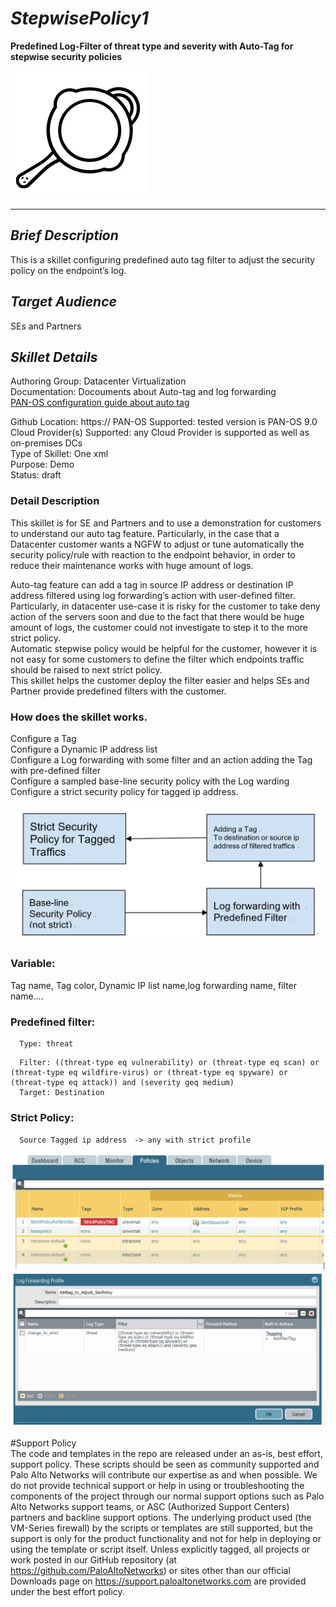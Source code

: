 
# *StepwisePolicy1*
**Predefined Log-Filter of threat type and severity with Auto-Tag for stepwise security policies**  

<img src="https://github.com/HidetoKusakawa/StepwisePolicy1/blob/master/Stepwise_policy1/Images/Loupe.jpg">    


------------------------------------------------------------------------------------------------------------


## *Brief Description*  
This is a skillet configuring predefined auto tag filter to adjust the security policy on the endpoint’s log.  
## *Target Audience*  
SEs and Partners  
## *Skillet Details*  
Authoring Group:  Datacenter Virtualization  
Documentation:  Docouments about Auto-tag and log forwarding  
[PAN-OS configuration guide about auto tag](https://docs.paloaltonetworks.com/pan-os/9-0/pan-os-admin/monitoring/configure-log-forwarding.html)

Github Location:  https://
PAN-OS Supported:  tested version is PAN-OS 9.0  
Cloud Provider(s) Supported:  any Cloud Provider is supported as well as on-premises DCs  
Type of Skillet:  One xml  
Purpose:  Demo  
Status:  draft  

### Detail Description  
This skillet is for SE and Partners and to use a demonstration for customers to understand our auto tag feature. Particularly, in the case that a Datacenter customer wants a NGFW to adjust or tune automatically the security policy/rule with reaction to the endpoint behavior, in order to reduce their maintenance works with huge amount of logs.  

 Auto-tag feature can add a tag in source IP address or destination IP address  filtered using log forwarding’s action with user-defined filter. Particularly, in datacenter use-case it is risky for the customer to take deny action of the servers soon and due to the fact that there would be huge amount of logs, the customer could not investigate to step it to the more strict policy.   
 Automatic stepwise policy would be helpful for  the customer, however it is not easy for some customers to define the filter which endpoints traffic should be raised to next strict policy.  
 This skillet helps the customer deploy the filter easier and helps SEs and Partner provide predefined filters with the customer.  

### How does the skillet works.  
Configure a Tag  
Configure a Dynamic IP address list  
Configure a Log forwarding with some filter and an action adding the Tag with pre-defined filter  
Configure a sampled base-line security policy with the Log warding  
Configure a strict security policy for tagged ip address.  

<img src="https://github.com/HidetoKusakawa/StepwisePolicy1/blob/master/Stepwise_policy1/Images/fugire1.jpg">  

### Variable:  
Tag name, Tag color, Dynamic IP list name,log forwarding name, filter name….  

### Predefined filter:  
~~~~
  Type: threat
~~~~

~~~~
  Filter: ((threat-type eq vulnerability) or (threat-type eq scan) or (threat-type eq wildfire-virus) or (threat-type eq spyware) or (threat-type eq attack)) and (severity geq medium)
  Target: Destination
~~~~

### Strict Policy:
~~~~
  Source Tagged ip address　-> any with strict profile
~~~~
  
  

<img src="https://github.com/HidetoKusakawa/StepwisePolicy1/blob/master/Stepwise_policy1/Images/fugire2.jpg">


<img src="https://github.com/HidetoKusakawa/StepwisePolicy1/blob/master/Stepwise_policy1/Images/fugire3.jpg">  



#Support Policy  
The code and templates in the repo are released under an as-is, best effort, support policy. These scripts should be seen as community supported and Palo Alto Networks will contribute our expertise as and when possible. We do not provide technical support or help in using or troubleshooting the components of the project through our normal support options such as Palo Alto Networks support teams, or ASC (Authorized Support Centers) partners and backline support options. The underlying product used (the VM-Series firewall) by the scripts or templates are still supported, but the support is only for the product functionality and not for help in deploying or using the template or script itself. Unless explicitly tagged, all projects or work posted in our GitHub repository (at https://github.com/PaloAltoNetworks) or sites other than our official Downloads page on https://support.paloaltonetworks.com are provided under the best effort policy.  

